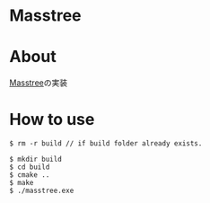 # Masstree

# About

[Masstree](https://pdos.csail.mit.edu/papers/masstree:eurosys12.pdf)の実装

# How to use
```
$ rm -r build // if build folder already exists.

$ mkdir build
$ cd build
$ cmake ..
$ make
$ ./masstree.exe
```
